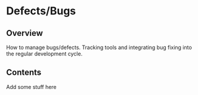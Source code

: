 # Defects/Bugs
## Overview
How to manage bugs/defects. Tracking tools and integrating bug fixing into the regular development cycle.

## Contents
Add some stuff here